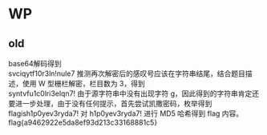 # WP

## old

base64解码得到  
svciqytf10r3ln!nule7
推测再次解密后的感叹号应该在字符串结尾，结合题目描述，使用 W 型栅栏解密，栏目数为 3，得到  
syntvfu1c0lri3elqn7!
由于源字符串中没有出现字符 g，因此得到的字符串肯定还要进一步处理，由于没有任何提示，首先尝试凯撒密码，枚举得到  
flagish1p0yev3ryda7!
对 h1p0yev3ryda7! 进行 MD5 哈希得到 flag 内容。  
flag{a9462922e5da8ef93d213c33168881c5}
